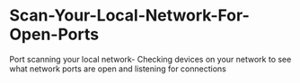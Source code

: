 # Scan-Your-Local-Network-For-Open-Ports
Port scanning your local network- Checking devices on your network to see what network ports are open and listening for connections
